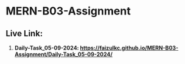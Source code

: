# MERN-B03-Assignment
## Live Link:
1. **Daily-Task_05-09-2024: https://faizulkc.github.io/MERN-B03-Assignment/Daily-Task_05-09-2024/**
